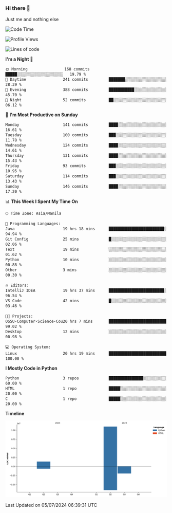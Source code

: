 ### Hi there 👋

Just me and nothing else


<!--START_SECTION:waka-->
![Code Time](http://img.shields.io/badge/Code%20Time-469%20hrs%2057%20mins-blue)

![Profile Views](http://img.shields.io/badge/Profile%20Views-15-blue)

![Lines of code](https://img.shields.io/badge/From%20Hello%20World%20I%27ve%20Written-12.3%20million%20lines%20of%20code-blue)

**I'm a Night 🦉** 

```text
🌞 Morning                168 commits         █████░░░░░░░░░░░░░░░░░░░░   19.79 % 
🌆 Daytime                241 commits         ███████░░░░░░░░░░░░░░░░░░   28.39 % 
🌃 Evening                388 commits         ███████████░░░░░░░░░░░░░░   45.70 % 
🌙 Night                  52 commits          ██░░░░░░░░░░░░░░░░░░░░░░░   06.12 % 
```
📅 **I'm Most Productive on Sunday** 

```text
Monday                   141 commits         ████░░░░░░░░░░░░░░░░░░░░░   16.61 % 
Tuesday                  100 commits         ███░░░░░░░░░░░░░░░░░░░░░░   11.78 % 
Wednesday                124 commits         ████░░░░░░░░░░░░░░░░░░░░░   14.61 % 
Thursday                 131 commits         ████░░░░░░░░░░░░░░░░░░░░░   15.43 % 
Friday                   93 commits          ███░░░░░░░░░░░░░░░░░░░░░░   10.95 % 
Saturday                 114 commits         ███░░░░░░░░░░░░░░░░░░░░░░   13.43 % 
Sunday                   146 commits         ████░░░░░░░░░░░░░░░░░░░░░   17.20 % 
```


📊 **This Week I Spent My Time On** 

```text
🕑︎ Time Zone: Asia/Manila

💬 Programming Languages: 
Java                     19 hrs 18 mins      ████████████████████████░   94.94 % 
Git Config               25 mins             █░░░░░░░░░░░░░░░░░░░░░░░░   02.06 % 
Text                     19 mins             ░░░░░░░░░░░░░░░░░░░░░░░░░   01.62 % 
Python                   10 mins             ░░░░░░░░░░░░░░░░░░░░░░░░░   00.88 % 
Other                    3 mins              ░░░░░░░░░░░░░░░░░░░░░░░░░   00.30 % 

🔥 Editors: 
IntelliJ IDEA            19 hrs 37 mins      ████████████████████████░   96.54 % 
VS Code                  42 mins             █░░░░░░░░░░░░░░░░░░░░░░░░   03.46 % 

🐱‍💻 Projects: 
OSSU-Computer-Science-Cou20 hrs 7 mins       █████████████████████████   99.02 % 
Desktop                  12 mins             ░░░░░░░░░░░░░░░░░░░░░░░░░   00.98 % 

💻 Operating System: 
Linux                    20 hrs 19 mins      █████████████████████████   100.00 % 
```

**I Mostly Code in Python** 

```text
Python                   3 repos             ███████████████░░░░░░░░░░   60.00 % 
HTML                     1 repo              █████░░░░░░░░░░░░░░░░░░░░   20.00 % 
C                        1 repo              █████░░░░░░░░░░░░░░░░░░░░   20.00 % 
```



**Timeline**

![Lines of Code chart](https://raw.githubusercontent.com/brutist/brutist/main/assets/bar_graph.png)


 Last Updated on 05/07/2024 06:39:31 UTC
<!--END_SECTION:waka-->
